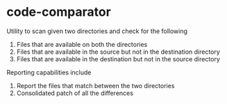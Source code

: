 # code-comparator
Utility to scan given two directories and check for the following
1. Files that are available on both the directories 
2. Files that are available in the source but not in the destination directory
3. Files that are available in the destination but not in the source directory

Reporting capabilities include 
1. Report the files that match between the two directories
2. Consolidated patch of all the differences 

